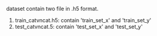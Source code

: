 dataset contain two file in .h5 format.
1. train_catvncat.h5: contain 'train_set_x' and 'train_set_y'
2. test_catvncat.5: contain 'test_set_x' and 'test_set_y'
